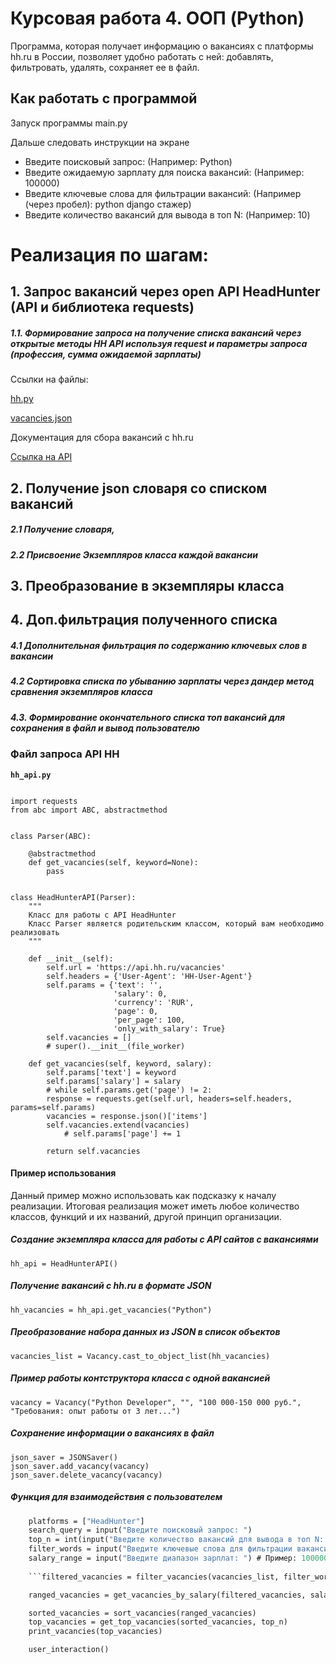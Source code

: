 
# Курсовая работа 4. ООП (Python)
Программа, которая получает информацию о вакансиях с платформы hh.ru в России, позволяет удобно работать с ней: добавлять, фильтровать, удалять, сохраняет ее в файл.

## Как работать с программой
Запуск программы main.py

Дальше следовать инструкции на экране

- Введите поисковый запрос: (Например: Python)
- Введите ожидаемую зарплату для поиска вакансий: (Например: 100000)
- Введите ключевые слова для фильтрации вакансий: (Например (через пробел): python django стажер)
- Введите количество вакансий для вывода в топ N: (Например: 10)


# Реализация по шагам:
## 1. Запрос вакансий через open API HeadHunter (API и библиотека requests)
##### 1.1. Формирование запроса на получение списка вакансий через открытые методы HH API используя request и параметры запроса (профессия, сумма ожидаемой зарплаты)

Ссылки на файлы:

[hh.py](https://drive.google.com/file/d/1JFM9V2eMNvnbn9JpyrJAOZ6Je3VPR9z6/view?usp=sharing)

[vacancies.json](https://drive.google.com/file/d/1BVRjq02dCHADlg5a7BZXETGe0Pu9e-ob/view?usp=sharing)

Документация для сбора вакансий с hh.ru

[Ссылка на API](https://github.com/hhru/api/)

## 2. Получение json словаря со списком вакансий 
##### 2.1 Получение словаря, 
##### 2.2 Присвоение Экземпляров класса каждой вакансии

## 3. Преобразование в экземпляры класса

## 4. Доп.фильтрация полученного списка
##### 4.1 Дополнительная фильтрация по содержанию ключевых слов в вакансии
##### 4.2 Сортировка списка по убыванию зарплаты через дандер метод сравнения экземпляров класса
##### 4.3. Формирование окончательного списка топ вакансий для сохранения в файл и вывод пользователю


### Файл запроса API HH

**`hh_api.py`**


```import json

import requests
from abc import ABC, abstractmethod


class Parser(ABC):

    @abstractmethod
    def get_vacancies(self, keyword=None):
        pass


class HeadHunterAPI(Parser):
    """
    Класс для работы с API HeadHunter
    Класс Parser является родительским классом, который вам необходимо реализовать
    """

    def __init__(self):
        self.url = 'https://api.hh.ru/vacancies'
        self.headers = {'User-Agent': 'HH-User-Agent'}
        self.params = {'text': '',
                       'salary': 0,
                       'currency': 'RUR',
                       'page': 0,
                       'per_page': 100,
                       'only_with_salary': True}
        self.vacancies = []
        # super().__init__(file_worker)

    def get_vacancies(self, keyword, salary):
        self.params['text'] = keyword
        self.params['salary'] = salary
        # while self.params.get('page') != 2:
        response = requests.get(self.url, headers=self.headers, params=self.params)
        vacancies = response.json()['items']
        self.vacancies.extend(vacancies)
            # self.params['page'] += 1

        return self.vacancies
   ```


#### Пример использования
Данный пример можно использовать как подсказку к началу реализации. Итоговая реализация может иметь любое количество классов, функций и их названий, другой принцип организации.

##### Создание экземпляра класса для работы с API сайтов с вакансиями
```hh_api = HeadHunterAPI()```

##### Получение вакансий с hh.ru в формате JSON
```hh_vacancies = hh_api.get_vacancies("Python")```

##### Преобразование набора данных из JSON в список объектов
```vacancies_list = Vacancy.cast_to_object_list(hh_vacancies)```

##### Пример работы контструктора класса с одной вакансией
```vacancy = Vacancy("Python Developer", "", "100 000-150 000 руб.", "Требования: опыт работы от 3 лет...")```

##### Сохранение информации о вакансиях в файл
```
json_saver = JSONSaver()
json_saver.add_vacancy(vacancy)
json_saver.delete_vacancy(vacancy)
```



##### Функция для взаимодействия с пользователем
```def user_interaction():
    platforms = ["HeadHunter"]
    search_query = input("Введите поисковый запрос: ")
    top_n = int(input("Введите количество вакансий для вывода в топ N: "))
    filter_words = input("Введите ключевые слова для фильтрации вакансий: ").split()
    salary_range = input("Введите диапазон зарплат: ") # Пример: 100000 - 150000```
    
    ```filtered_vacancies = filter_vacancies(vacancies_list, filter_words)```

    ranged_vacancies = get_vacancies_by_salary(filtered_vacancies, salary_range)

    sorted_vacancies = sort_vacancies(ranged_vacancies)
    top_vacancies = get_top_vacancies(sorted_vacancies, top_n)
    print_vacancies(top_vacancies)
```

```if __name__ == "__main__":
    user_interaction()
   ```

